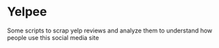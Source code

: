 # Yelpee
Some scripts to scrap yelp reviews and analyze them to understand how people use this social media site
